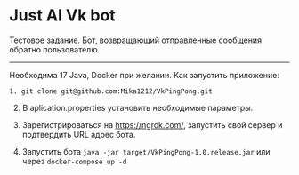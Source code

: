 # Just AI Vk bot #
Тестовое задание. Бот, возвращающий отправленные сообщения обратно пользователю.

-----
Необходима 17 Java, Docker при желании.
Как запустить приложение:

```
1. git clone git@github.com:Mika1212/VkPingPong.git
```
2. В aplication.properties установить необходимые параметры.
 
3. Зарегистрироваться на https://ngrok.com/, запустить свой сервер и подтвердить URL адрес бота.

4. Запустить бота ```java -jar target/VkPingPong-1.0.release.jar``` или через ```docker-compose up -d```
